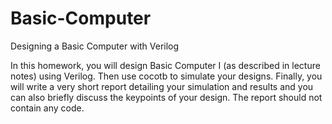 # Basic-Computer
Designing a Basic Computer with Verilog


In this homework, you will design Basic Computer I (as described in lecture notes) using
Verilog. Then use cocotb to simulate your designs. Finally, you will write a very short
report detailing your simulation and results and you can also briefly discuss the keypoints
of your design. The report should not contain any code.
